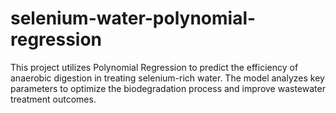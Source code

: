 # selenium-water-polynomial-regression
This project utilizes Polynomial Regression to predict the efficiency of anaerobic digestion in treating selenium-rich water. The model analyzes key parameters to optimize the biodegradation process and improve wastewater treatment outcomes.
